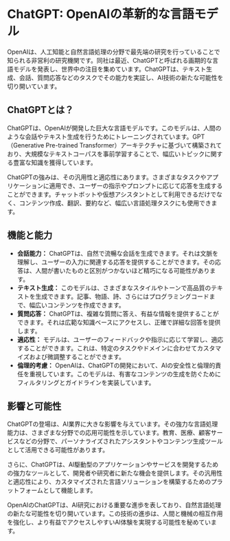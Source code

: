 # ChatGPT: OpenAIの革新的な言語モデル

OpenAIは、人工知能と自然言語処理の分野で最先端の研究を行っていることで知られる非営利の研究機関です。同社は最近、ChatGPTと呼ばれる画期的な言語モデルを発表し、世界中の注目を集めています。ChatGPTは、テキスト生成、会話、質問応答などのタスクでその能力を実証し、AI技術の新たな可能性を切り開いています。

## ChatGPTとは？

ChatGPTは、OpenAIが開発した巨大な言語モデルです。このモデルは、人間のような会話やテキスト生成を行うためにトレーニングされています。GPT（Generative Pre-trained Transformer）アーキテクチャに基づいて構築されており、大規模なテキストコーパスを事前学習することで、幅広いトピックに関する豊富な知識を獲得しています。

ChatGPTの強みは、その汎用性と適応性にあります。さまざまなタスクやアプリケーションに適用でき、ユーザーの指示やプロンプトに応じて応答を生成することができます。チャットボットや仮想アシスタントとして利用できるだけでなく、コンテンツ作成、翻訳、要約など、幅広い言語処理タスクにも使用できます。

## 機能と能力

- **会話能力：** ChatGPTは、自然で流暢な会話を生成できます。それは文脈を理解し、ユーザーの入力に関連する応答を提供することができます。その応答は、人間が書いたものと区別がつかないほど精巧になる可能性があります。
- **テキスト生成：** このモデルは、さまざまなスタイルやトーンで高品質のテキストを生成できます。記事、物語、詩、さらにはプログラミングコードまで、幅広いコンテンツを作成できます。
- **質問応答：** ChatGPTは、複雑な質問に答え、有益な情報を提供することができます。それは広範な知識ベースにアクセスし、正確で詳細な回答を提供します。
- **適応性：** モデルは、ユーザーのフィードバックや指示に応じて学習し、適応することができます。これは、特定のタスクやドメインに合わせてカスタマイズおよび微調整することができます。
- **倫理的考慮：** OpenAIは、ChatGPTの開発において、AIの安全性と倫理的責任を重視しています。このモデルは、有害なコンテンツの生成を防ぐためにフィルタリングとガイドラインを実装しています。

## 影響と可能性

ChatGPTの登場は、AI業界に大きな影響を与えています。その強力な言語処理能力は、さまざまな分野での応用可能性を示しています。教育、医療、顧客サービスなどの分野で、パーソナライズされたアシスタントやコンテンツ生成ツールとして活用できる可能性があります。

さらに、ChatGPTは、AI駆動型のアプリケーションやサービスを開発するための強力なツールとして、開発者や研究者に新たな機会を提供します。その汎用性と適応性により、カスタマイズされた言語ソリューションを構築するためのプラットフォームとして機能します。

OpenAIのChatGPTは、AI研究における重要な進歩を表しており、自然言語処理の新たな可能性を切り開いています。この技術の進歩は、人間と機械の相互作用を強化し、より有益でアクセスしやすいAI体験を実現する可能性を秘めています。
